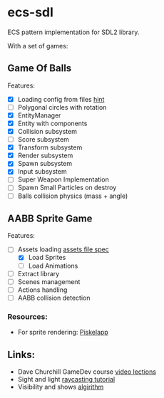 # ecs-sdl

ECS pattern implementation for SDL2 library. 

With a set of games:

## Game Of Balls

Features:
- [x] Loading config from files [hint](https://youtu.be/b-zZXFObb2o?si=rioryb1QRjwuIIjv&t=5602)
- [ ] Polygonal circles with rotation
- [x] EntityManager
- [x] Entity with components
- [x] Collision subsystem
- [ ] Score subsystem
- [x] Transform subsystem
- [x] Render subsystem
- [x] Spawn subsystem
- [x] Input subsystem
- [ ] Super Weapon Implementation
- [ ] Spawn Small Particles on destroy
- [ ] Balls collision physics (mass + angle)

## AABB Sprite Game

Features:
- [ ] Assets loading [assets file spec](https://www.youtube.com/watch?v=2ilA46JFiX0&list=PL_xRyXins84_Jf-aCh7chj47HR4oZLPwK&index=12)
  - [x] Load Sprites
  - [ ] Load Animations
- [ ] Extract library
- [ ] Scenes management
- [ ] Actions handling
- [ ] AABB collision detection

### Resources:

- For sprite rendering: [Piskelapp](https://www.piskelapp.com/p/create/sprite)

## Links:

- Dave Churchill GameDev course [video lections](https://www.youtube.com/watch?v=hngvIDUMD88&list=PL_xRyXins849E1WPuutEApdyTa0Bfxhzq) 
- Sight and light [raycasting tutorial](https://ncase.me/sight-and-light/)
- Visibility and shows [algirithm](https://www.redblobgames.com/articles/visibility/)